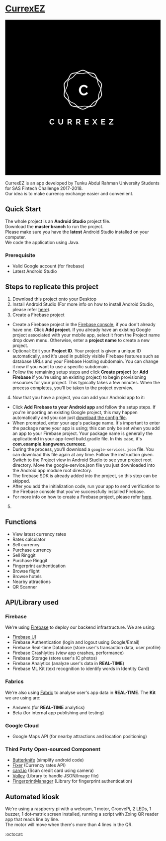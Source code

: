 # [CurrexEZ](https://github.com/kangwennlee/CurrexEZ)

![CurrexEZ Logo](https://github.com/kangwennlee/CurrexEZ/blob/master/app/src/main/res/drawable/logo.png)

CurrexEZ is an app developed by Tunku Abdul Rahman University Students for SAS Fintech Challenge 2017-2018.<br>
Our idea is to make currency exchange easier and convenient.

## Quick Start

The whole project is an **Android Studio** project file.<br>
Download the **master branch** to run the project.<br>
Please make sure you have the **latest** Android Studio installed on your computer.<br>
We code the application using Java.

### Prerequisite
* Valid Google account (for firebase)
* Latest Android Studio

## Steps to replicate this project

1. Download this project onto your Desktop
2. Install Android Studio (For more info on how to install Android Studio, please refer [here](https://developer.android.com/studio/install)).
3. Create a Firebase project
* Create a Firebase project in the [Firebase console](https://console.firebase.google.com/), if you don't already have one. Click **Add project**. If you already have an existing Google project associated with your mobile app, select it from the Project name drop down menu. Otherwise, enter a **project name** to create a new project.
* Optional: Edit your **Project ID**. Your project is given a unique ID automatically, and it's used in publicly visible Firebase features such as database URLs and your Firebase Hosting subdomain. You can change it now if you want to use a specific subdomain.
* Follow the remaining setup steps and click **Create project** (or **Add Firebase** if you're using an existing project) to begin provisioning resources for your project. This typically takes a few minutes. When the process completes, you'll be taken to the project overview.
4. Now that you have a project, you can add your Android app to it:
* Click **Add Firebase to your Android app** and follow the setup steps. If you're importing an existing Google project, this may happen automatically and you can just [download the config file](http://support.google.com/firebase/answer/7015592).
* When prompted, enter your app's package name. It's important to enter the package name your app is using; this can only be set when you add an app to your Firebase project. Your package name is generally the applicationId in your app-level build.gradle file. In this case, it's **com.example.kangwenn.currexez**.
* During the process, you'll download a ```google-services.json``` file. You can download this file again at any time. Follow the instruction given. Switch to the Project view in Android Studio to see your project root directory. Move the google-service.json file you just downloaded into the Android app module root directory.
* The firebase SDK is already added into the project, so this step can be skipped.
* After you add the initialization code, run your app to send verification to the Firebase console that you've successfully installed Firebase.
* For more info on how to create a Firebase project, please refer [here](https://firebase.google.com/docs/android/setup).
5. 

## Functions
* View latest currency rates
* Rates calculator
* Sell currency
* Purchase currency
* Sell Ringgit
* Purchase Ringgit
* Fingerprint authentication
* Browse flight
* Browse hotels
* Nearby attractions
* QR Scanner

## API/Library used
### Firebase
We're using [Firebase](https://firebase.google.com/) to deploy our backend infrastructure. We are using:

* [Firebase UI](https://github.com/firebase/FirebaseUI-Android)
* Firebase Authentication (login and logout using Google/Email)
* Firebase Real-time Database (store user's transaction data, user profile)
* Firebase Crashlytics (view app crashes, performance)
* Firebase Storage (store user's IC photos)
* Firebase Analytics (analyze user's data in **REAL-TIME**)
* Firebase ML Kit (text recognition to identify words in Identity Card)

### Fabrics
We're also using [Fabric](https://fabric.io/kits) to analyse user's app data in **REAL-TIME**.
The **Kit** we are using are:

* Answers (for **REAL-TIME** analytics)
* Beta (for internal app publishing and testing)

### Google Cloud

* Google Maps API (for nearby attractions and location positioning)

### Third Party Open-sourced Component

* [Butterknife](https://github.com/JakeWharton/butterknife) (simplify android code)
* [Fixer](https://github.com/fixerAPI/fixer) (Currency rates API)
* [card.io](https://github.com/card-io/card.io-Android-SDK) (Scan credit card using camera)
* [Volley](https://github.com/google/volley) (Library to handle JSON/Image file)
* [FingerprintManager](https://github.com/JesusM/FingerprintManager) (Library for fingerprint authentication)

## Automated kiosk
We're using a raspberry pi with a webcam, 1 motor, GroovePi, 2 LEDs, 1 buzzer, 1 dot-matrix screen installed, running a script with Zxing QR reader app that reads line by line. <br>
The motor will move when there's more than 4 lines in the QR. <br>

:octocat:
